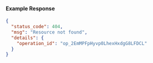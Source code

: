 
#### Example Response

```json
{
  "status_code": 404,
  "msg": "Resource not found",
  "details": {
    "operation_id": "op_2EmMPFpHyvp0LhexHxdgG8LFDCL"
  }
}